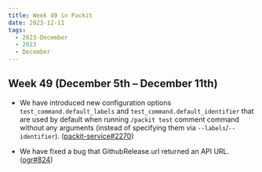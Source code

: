 ```yaml
---
title: Week 49 in Packit
date: 2023-12-11
tags:
  - 2023-December
  - 2023
  - December
---
```


## Week 49 (December 5th – December 11th)

- We have introduced new configuration options `test_command.default_labels` and `test_command.default_identifier` that are used by default when running `/packit test` comment command without any arguments (instead of specifying them via `--labels`/`--identifier`). ([packit-service#2270](https://github.com/packit/packit-service/pull/2270))

- We have fixed a bug that GithubRelease.url returned an API URL. ([ogr#824](https://github.com/packit/ogr/pull/824))
